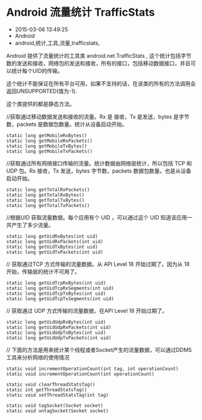 # Android 流量统计 TrafficStats
- 2015-03-06 13:49:25
- Android
- android,统计,工具,流量,trafficstats,

<!--markdown-->Android 提供了流量统计的工具类 android.net.TrafficStats , 这个统计包括字节数的发送和接收，网络包的发送和接收，所有的接口，包括移动数据接口，并且可以统计每个UID的传输。


<!--more-->


这个统计不能保证在所有平台可用，如果不支持的话，在该类的所有的方法调用会返回UNSUPPORTED(值为-1).

这个类提供的都是静态方法。

//获取通过移动数据发送和接收的流量。Rx 是 接收，Tx 是发送，bytes 是字节数，packets 是数据包数量。统计从设备启动开始。

    static long getMobileRxBytes() 
    static long getMobileRxPackets() 
    static long getMobileTxBytes() 
    static long getMobileTxPackets()

//获取通过所有网络接口传输的流量。统计数据由网络层统计，所以包括 TCP 和 UDP 包。Rx 接收，Tx 发送，bytes 字节数，packets 数据包数量。也是从设备启动开始。

    static long getTotalRxPackets()
    static long getTotalRxBytes()
    static long getTotalTxBytes()
    static long getTotalTxPackets()

//根据UID 获取流量数据。每个应用有个 UID ，可以通过这个 UID 知道该应用一共产生了多少流量。

    static long getUidRxBytes(int uid)
    static long getUidRxPackets(int uid)
    static long getUidTxBytes(int uid)
    static long getUidTxPackets(int uid)

// 获取通过TCP 方式传输的流量数据。从 API Level 18 开始过期了。因为从 18 开始，传输层的统计不可用了。

    static long getUidTcpRxBytes(int uid)
    static long getUidTcpRxSegments(int uid)
    static long getUidTcpTxBytes(int uid)
    static long getUidTcpTxSegments(int uid)

// 获取通过 UDP 方式传输的流量数据，在API Level 18 开始过期了。

    static long getUidUdpRxBytes(int uid)
    static long getUidUdpRxPackets(int uid)
    static long getUidUdpTxBytes(int uid)
    static long getUidUdpTxPackets(int uid)

// 下面的方法是用来统计某个线程或者Socket产生的流量数据，可以通过DDMS 工具来分析网络的使用情况

    static void incrementOperationCount(int tag, int operationCount)
    static void incrementOperationCount(int operationCount)
    
    static void clearThreadStatsTag() 
    static int getThreadStatsTag()
    static void setThreadStatsTag(int tag)
    
    static void tagSocket(Socket socket)
    static void untagSocket(Socket socket)